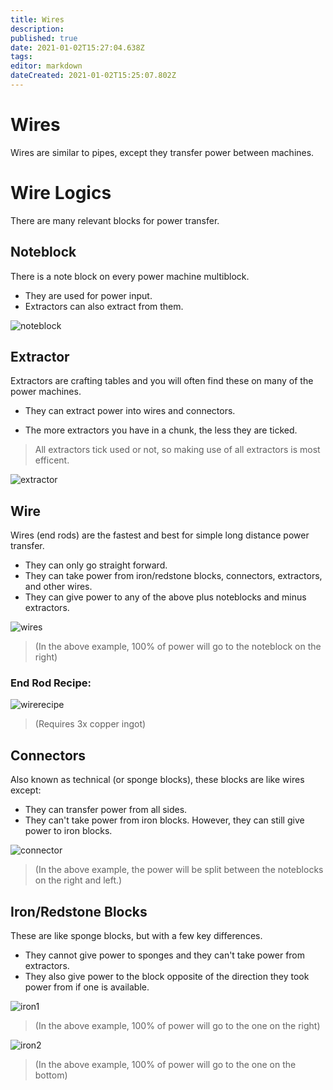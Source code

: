 ```yaml
---
title: Wires
description: 
published: true
date: 2021-01-02T15:27:04.638Z
tags: 
editor: markdown
dateCreated: 2021-01-02T15:25:07.802Z
---
```


# Wires
Wires are similar to pipes, except they transfer power between machines.

# Wire Logics
There are many relevant blocks for power transfer.

## Noteblock
There is a note block on every power machine multiblock. 
- They are used for power input.
- Extractors can also extract from them.

![noteblock]

## Extractor
Extractors are crafting tables and you will often find these on many of the power machines. 
- They can extract power into wires and connectors.

 - The more extractors you have in a chunk, the less they are ticked. 
 
 > All extractors tick used or not, so making use of all extractors is most efficent.

![extractor]

## Wire
Wires (end rods) are the fastest and best for simple long distance power transfer.
* They can only go straight forward.
* They can take power from iron/redstone blocks, connectors, extractors, and other wires.
* They can give power to any of the above plus noteblocks and minus extractors.

![wires]

> (In the above example, 100% of power will go to the noteblock on the right)

### End Rod Recipe:
![wirerecipe]

> (Requires 3x copper ingot)

## Connectors
Also known as technical (or sponge blocks), these blocks are like wires except:
* They can transfer power from all sides. 
* They can't take power from iron blocks. However, they can still give power to iron blocks.

![connector]

> (In the above example, the power will be split between the noteblocks on the right and left.)

## Iron/Redstone Blocks
These are like sponge blocks, but with a few key differences.
* They cannot give power to sponges and they can't take power from extractors.
* They also give power to the block opposite of the direction they took power from if one is available.

![iron1]

> (In the above example, 100% of power will go to the one on the right)

![iron2]

> (In the above example, 100% of power will go to the one on the bottom)

[wirerecipe]: https://i.imgur.com/eUHaY8X.png
[noteblock]: https://i.imgur.com/7J17NZO.png
[extractor]: https://i.imgur.com/QL2meed.png
[wires]: https://i.imgur.com/JGQXYYc.png
[connector]:https://i.imgur.com/edCMmAe.png
[iron1]: https://i.imgur.com/AG3w8It.png
[iron2]: https://i.imgur.com/n73FA55.png
